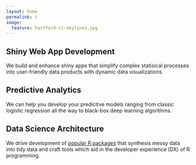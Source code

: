 ```yaml
---
layout: home
permalink: /
image:
  feature: hartford-ct-skyline1.jpg
---
```


<div class="tiles">

<div class="tile">
  <h2 class="post-title">Shiny Web App Development</h2>
  <p class="post-excerpt">We build and enhance shiny apps that simplify complex statisical processes into user-friendly data products with dynamic data visualizations.</p>
</div><!-- /.tile -->

<div class="tile">
  <h2 class="post-title">Predictive Analytics</h2>
  <p class="post-excerpt">We can help you develop your predicitve models ranging from classic logistic regression all the way to black-box deep learning algorithms.</p>
</div><!-- /.tile -->

<div class="tile">
  <h2 class="post-title">Data Science Architecture</h2>
  <p class="post-excerpt">We drive development of <a href="https://github.com/jasdumas/shinyLP">popular R packages</a> that synthesis messy data into tidy data and craft tools which aid in the developer experience (DX) of R programming. </p>
</div><!-- /.tile -->

</div><!-- /.tiles -->
